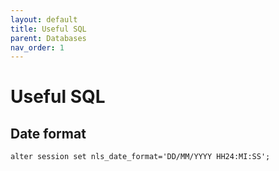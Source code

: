 ```yaml
---
layout: default
title: Useful SQL
parent: Databases
nav_order: 1
---
```

# Useful SQL

## Date format

`alter session set nls_date_format='DD/MM/YYYY HH24:MI:SS';`